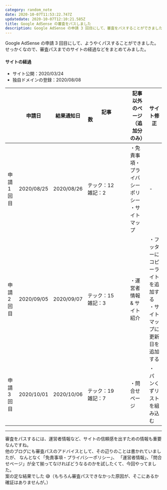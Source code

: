 ```yaml
---
category: random_note
date: 2020-10-07T11:53:22.747Z
updatedate: 2020-10-07T12:10:21.585Z
title: Google AdSense の審査をパスしました
description: Google AdSense の申請 3 回目にして、審査をパスすることができました。そこで、パスするまでのサイトの経過などをまとめてみました。
---
```

Google AdSense の申請 3 回目にして、ようやくパスすることができました。  
せっかくなので、審査パスまでのサイトの経過などをまとめてみました。

#### サイトの経過

- サイト公開：2020/03/24
- 独自ドメインの登録：2020/08/08

|             | 申請日     | 結果通知日 | 記事数&nbsp;&nbsp;&nbsp;&nbsp;&nbsp;&nbsp;&nbsp;&nbsp;&nbsp;&nbsp;&nbsp;&nbsp;&nbsp;&nbsp;&nbsp;&nbsp;&nbsp;&nbsp;&nbsp;&nbsp;&nbsp;&nbsp;&nbsp;&nbsp;| 記事以外のページ<br>（追加分のみ）                 | サイト修正                                                             |
| ----------- | ---------- | ---------- | --------------------- | -------------------------------------------------- | ---------------------------------------------------------------------- |
| 申請 1 回目 | 2020/08/25 | 2020/08/26 | テック：12<br>雑記：2 | ・免責事項・プライバシーポリシー<br>・サイトマップ | -                                                                      |
| 申請 2 回目 | 2020/09/05 | 2020/09/07 | テック：15<br>雑記：3 | ・運営者情報 & サイト紹介                          | ・フッターにコピーライトを追加する<br>・サイトマップに更新日を追加する |
| 申請 3 回目 | 2020/10/01 | 2020/10/06 | テック：19<br>雑記：7 | ・問合せページ                                     | ・パンくずリストを組み込む                                             |

---

審査をパスするには、運営者情報など、サイトの信頼感を出すための情報も重要なんですね。  
他のブログにも審査パスのアドバイスとして、その辺りのことは書かれていましたが、
なんとなく「免責事項・プライバシーポリシー」、
「運営者情報」、「問合せページ」が全て揃ってなければどうなるのかを試したくて、今回やってました。  
案の定な結果でした 😅（もちろん審査パスできなかった原因が、そこにあるか確証はありませんが。）